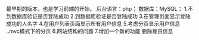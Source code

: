 最早期的版本，也是学习前端的开始。
后台语言：php；
数据库：MySQL；
1.不到数据库验证是否登陆成功
2.到数据库验证是否登陆成功
3.在管理页面显示登陆成功的人名字
4.在用户列表页面显示所有用户信息
5.考虑分页显示用户信息
..mvc模式下的分页
6.网站结构的问题
7.增加一个新的功能
删除雇员信息
